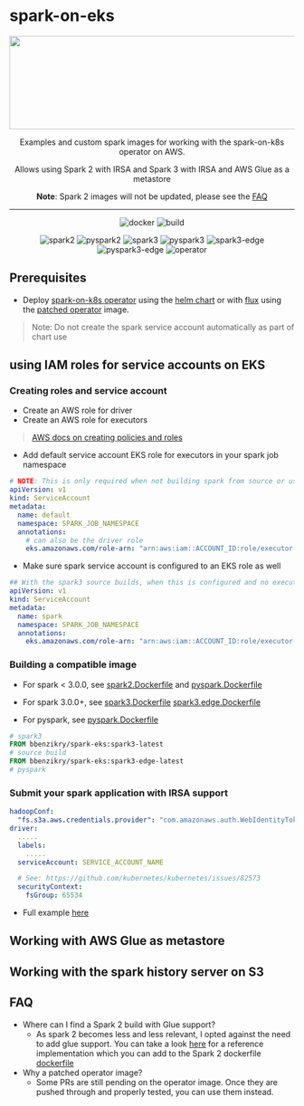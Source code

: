 # spark-on-eks

<!-- markdownlint-disable MD033 -->
<center>
<a href="#">
<img src="https://user-images.githubusercontent.com/1993348/91601148-d0b01b80-e971-11ea-9903-6299b2396499.png" width="921" height="165">
</a>

Examples and custom spark images for working with the spark-on-k8s operator on AWS.

Allows using Spark 2 with IRSA and Spark 3 with IRSA and AWS Glue as a metastore

**Note**: Spark 2 images will not be updated, please see the [FAQ](#faq)

---

![docker](https://img.shields.io/docker/automated/bbenzikry/spark-eks?style=plastic)
![build](https://img.shields.io/docker/build/bbenzikry/spark-eks?style=plastic)

![spark2](https://img.shields.io/docker/v/bbenzikry/spark-eks/spark2-latest)
![pyspark2](https://img.shields.io/docker/v/bbenzikry/spark-eks/pyspark2-latest)
![spark3](https://img.shields.io/docker/v/bbenzikry/spark-eks/spark3-latest)
![pyspark3](https://img.shields.io/docker/v/bbenzikry/spark-eks/pyspark3-latest)
![spark3-edge](https://img.shields.io/docker/v/bbenzikry/spark-eks/spark3-edge)
![pyspark3-edge](https://img.shields.io/docker/v/bbenzikry/spark-eks/pyspark3-edge)
![operator](https://img.shields.io/docker/v/bbenzikry/spark-eks/operator)

</center>

## Prerequisites

- Deploy [spark-on-k8s operator](https://github.com/GoogleCloudPlatform/spark-on-k8s-operator) using the [helm chart](https://github.com/helm/charts/tree/master/incubator/sparkoperator) or with [flux](./flux/releases/operator.yaml) using the [patched operator](https://github.com/bbenzikry/) image.

> Note: Do not create the spark service account automatically as part of chart use

## using IAM roles for service accounts on EKS

### Creating roles and service account

- Create an AWS role for driver
- Create an AWS role for executors

> [AWS docs on creating policies and roles](https://docs.aws.amazon.com/eks/latest/userguide/create-service-account-iam-policy-and-role.html)

- Add default service account EKS role for executors in your spark job namespace

```yaml
# NOTE: This is only required when not building spark from source or using a version of spark < 3.1. If using our edge docker images for spark3/pyspark3 you can skip this step
apiVersion: v1
kind: ServiceAccount
metadata:
  name: default
  namespace: SPARK_JOB_NAMESPACE
  annotations:
    # can also be the driver role
    eks.amazonaws.com/role-arn: "arn:aws:iam::ACCOUNT_ID:role/executor-role"
```

- Make sure spark service account is configured to an EKS role as well

```yaml
## With the spark3 source builds, when this is configured and no executor role exists, executors default to this SA as well.
apiVersion: v1
kind: ServiceAccount
metadata:
  name: spark
  namespace: SPARK_JOB_NAMESPACE
  annotations:
    eks.amazonaws.com/role-arn: "arn:aws:iam::ACCOUNT_ID:role/executor-role"
```

### Building a compatible image

- For spark < 3.0.0, see [spark2.Dockerfile](./docker/spark2.Dockerfile) and [pyspark.Dockerfile](./docker/pyspark.Dockerfile)

- For spark 3.0.0+, see [spark3.Dockerfile](./docker/spark3.Dockerfile) [spark3.edge.Dockerfile](docker/spark3.edge.Dockerfile)

- For pyspark, see [pyspark.Dockerfile](./docker/pyspark.Dockerfile)

```dockerfile
# spark3
FROM bbenzikry/spark-eks:spark3-latest
# source build
FROM bbenzikry/spark-eks:spark3-edge-latest
# pyspark

```

### Submit your spark application with IRSA support

```yaml
hadoopConf:
  "fs.s3a.aws.credentials.provider": "com.amazonaws.auth.WebIdentityTokenCredentialsProvider"
driver:
  .....
  labels:
    .....
  serviceAccount: SERVICE_ACCOUNT_NAME

  # See: https://github.com/kubernetes/kubernetes/issues/82573
  securityContext:
    fsGroup: 65534
```

- Full example [here]()

## Working with AWS Glue as metastore

## Working with the spark history server on S3

## FAQ

- Where can I find a Spark 2 build with Glue support?
  - As spark 2 becomes less and less relevant, I opted against the need to add glue support.
    You can take a look [here](https://github.com/tinyclues/spark-glue-data-catalog/blob/master/build-spark.sh) for a reference implementation which you can add to the Spark 2 dockerfile [dockerfile](./docker/spark2.Dockerfile)
- Why a patched operator image?
  - Some PRs are still pending on the operator image. Once they are pushed through and properly tested, you can use them instead.
